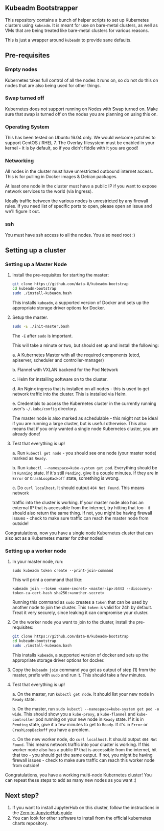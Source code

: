 ## Kubeadm Bootstrapper

This repository contains a bunch of helper scripts to set up Kubernetes clusters
using `kubeadm`. It is meant for use on bare-metal clusters, as well as VMs
that are being treated like bare-metal clusters for various reasons. 

This is just a wrapper around `kubeadm` to provide sane defaults.

## Pre-requisites

### Empty nodes

Kubernetes takes full control of all the nodes it runs on, so do not do this
on nodes that are also being used for other things.

### Swap turned off

Kubernetes does not support running on Nodes with Swap turned on. Make sure
that swap is turned off on the nodes you are planning on using this on.

### Operating System

This has been tested on Ubuntu 16.04 only. We would welcome patches to support
CentOS / RHEL 7. The Overlay filesystem must be enabled in your kernel - it is
by default, so if you didn't fiddle with it you are good!

### Networking

All nodes in the cluster must have unrestricted outbound internet access. This
is for pulling in Docker images & Debian packages.

At least one node in the cluster must have a public IP if you want to expose
network services to the world (via Ingress).

Ideally traffic between the various nodes is unrestricted by any firewall rules.
If you need list of specific ports to open, please open an issue and we'll
figure it out.

### ssh

You must have ssh access to all the nodes. You also need root :)

## Setting up a cluster

### Setting up a Master Node
  
1. Install the pre-requisites for starting the master:

   ```bash
   git clone https://github.com/data-8/kubeadm-bootstrap
   cd kubeadm-bootstrap
   sudo ./install-kubeadm.bash
   ```
   
   This installs `kubeadm`, a supported version of Docker and sets up the
   appropriate storage driver options for Docker.
   
   
2. Setup the master.

   ```bash
   sudo -E ./init-master.bash
   ```
   
   The `-E` after `sudo` is important.

   This will take a minute or two, but should set up and install the following:
   
   a. A Kubernetes Master with all the required components (etcd, apiserver,
      scheduler and controller-manager)

   b. Flannel with VXLAN backend for the Pod Network

   c. Helm for installing software on to the cluster.

   d. An Nginx ingress that is installed on all nodes - this is used to get
      network traffic into the cluster. This is installed via Helm.

   e. Credentials to access the Kubernetes cluster in the currently running user's
      `~/.kube/config` directory.

   The master node is also marked as schedulable - this might not be ideal if
   you are running a large cluster, but is useful otherwise. This also means
   that if you only wanted a single node Kubernetes cluster, you are already
   done!
   
3. Test that everything is up!

   a. Run `kubectl get node` - you should see one node (your master node) marked
      as `Ready`.

   b. Run `kubectl --namespace=kube-system get pod`. Everything should be in
      `Running` state.  If it's still `Pending`, give it a couple minutes. If
       they are in `Error` or `CrashLoopBackoff` state, something is wrong. 

   c. Do `curl localhost`.  It should output `404 Not Found`. This means network

      traffic into the cluster is working. If your master node also has an external
      IP that is accessible from the internet, try hitting that too - it should
      also return the same thing. If not, you might be having firewall issues -
      check to make sure traffic can reach the master node from outside!
   

Congratulations, now you have a single node Kubernetes cluster that can also act
as a Kubernetes master for other nodes!

### Setting up a worker node

1. In your master node, run:

       sudo kubeadm token create --print-join-command
   
   This will print a command that like:

       kubeadm join --token <some-secret> <master-ip>:6443 --discovery-token-ca-cert-hash sha256:<another-secret>
   
   Running this command as `sudo` creates a `token` that can be used by another node to join the
   cluster. This `token` is valid for 24h by default. Treat it very
   securely, since leaking it can compromise your cluster.

2. On the worker node you want to join to the cluster, install the
   pre-requisites:
   ```bash
   git clone https://github.com/data-8/kubeadm-bootstrap
   cd kubeadm-bootstrap
   sudo ./install-kubeadm.bash
   ```
   
   This installs `kubeadm`, a supported version of docker and sets up the
   appropriate storage driver options for docker.

3. Copy the `kubeadm join` command you got as output
   of step (1) from the master, prefix with `sudo` and run it. 
   This should take a few minutes.
   
4. Test that everything is up!

   a. On the master, run `kubectl get node`.  It should list your new node in
      `Ready` state.

   b. On the master, run `sudo kubectl --namespace=kube-system get pod -o wide`. This should show
      you a `kube-proxy`, a `kube-flannel` and `kube-controller` pod running on your
      new node in `Ready` state. If it is in `Pending` state, give it a few minutes
      to get to `Ready`. If it's in `Error` or `CrashLoopBackoff` you have a
      problem.

   c. On the new worker node, do `curl localhost`. It should output
      `404 Not Found`. This means network traffic into your cluster
      is working. If this worker node also has a public
      IP that is accessible from the internet, hit that too - you
      should get the same output. If not, you might be having firewall
      issues - check to make sure traffic can reach this worker node
      from outside!
      
Congratulations, you have a working multi-node Kubernetes cluster! You can
repeat these steps to add as many new nodes as you want :)
   
## Next step?

1. If you want to install JupyterHub on this cluster, follow the instructions in
   the [Zero to JupyterHub guide](https://z2jh.jupyter.org)
2. You can look for other software to install from the official kubernetes
   charts repository.
